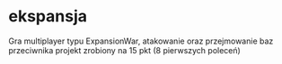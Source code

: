 # ekspansja
Gra multiplayer typu ExpansionWar, atakowanie oraz przejmowanie baz przeciwnika
projekt zrobiony na 15 pkt (8 pierwszych poleceń)
